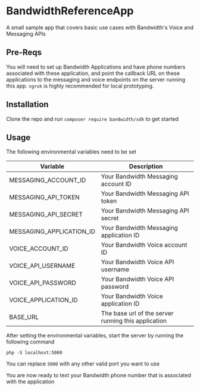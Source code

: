# BandwidthReferenceApp

A small sample app that covers basic use cases with Bandwidth's Voice and Messaging APIs

## Pre-Reqs

You will need to set up Bandwidth Applications and have phone numbers associated with these application, and point the callback URL on these applications to the messaging and voice endpoints on the server running this app. `ngrok` is highly recommended for local prototyping.

## Installation

Clone the repo and run `composer require bandwidth/sdk` to get started

## Usage

The following environmental variables need to be set

| Variable | Description |
|--|--|
| MESSAGING_ACCOUNT_ID | Your Bandwidth Messaging account ID |
| MESSAGING_API_TOKEN | Your Bandwidth Messaging API token |
| MESSAGING_API_SECRET | Your Bandwidth Messaging API secret |
| MESSAGING_APPLICATION_ID | Your Bandwidth Messaging application ID |
| VOICE_ACCOUNT_ID | Your Bandwidth Voice account ID |
| VOICE_API_USERNAME | Your Bandwidth Voice API username |
| VOICE_API_PASSWORD | Your Bandwidth Voice API password |
| VOICE_APPLICATION_ID | Your Bandwidth Voice application ID |
| BASE_URL | The base url of the server running this application |

After setting the environmental variables, start the server by running the following command

```
php -S localhost:5000
```

You can replace `5000` with any other valid port you want to use

You are now ready to text your Bandwidth phone number that is associated with the application
